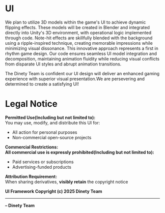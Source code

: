 # UI

We plan to utilize 3D models within the game's UI to achieve dynamic flipping effects. 
These models will be created in Blender and integrated directly into Unity's 3D environment, with operational logic implemented through code. 
Note-hit effects are skillfully blended with the background using a ripple-inspired technique, creating memorable impressions while minimizing visual dissonance. This innovative approach represents a first in rhythm game design.
Our code ensures seamless UI model integration and decomposition, maintaining animation fluidity while reducing visual conflicts from disparate UI styles and abrupt animation transitions.

The Dinety Team is confident our UI design will deliver an enhanced gaming experience with superior visual presentation.We are persevering and determined to create a satisfying UI!

# Legal Notice
**Permitted Use(Including but not limited to):**  
  You may use, modify, and distribute this UI for:  
- All action for personal purposes  
- Non-commercial open-source projects   

**Commercial Restrictions:**  
**All commercial use is expressly prohibited(Including but not limited to):**
- Paid services or subscriptions  
- Advertising-funded products  

**Attribution Requirement:**  
  When sharing derivatives, **visibly retain** the copyright notice  

**UI Framework Copyright (c) 2025 Dinety Team**
___
**– Dinety Team**
